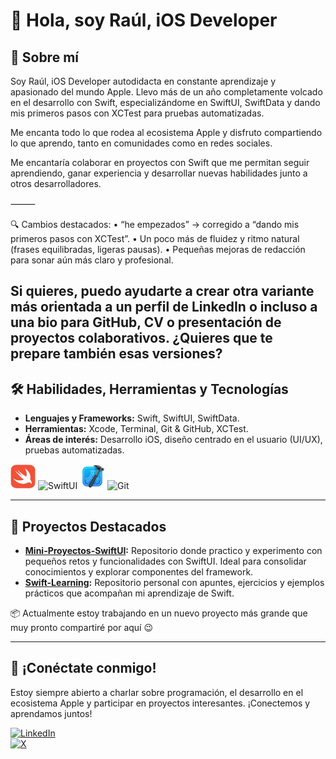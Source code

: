 # 👋 Hola, soy Raúl, iOS Developer

## 🚀 Sobre mí
 
Soy Raúl, iOS Developer autodidacta en constante aprendizaje y apasionado del mundo Apple.
Llevo más de un año completamente volcado en el desarrollo con Swift, especializándome en SwiftUI, SwiftData y dando mis primeros pasos con XCTest para pruebas automatizadas.

Me encanta todo lo que rodea al ecosistema Apple y disfruto compartiendo lo que aprendo, tanto en comunidades como en redes sociales.

Me encantaría colaborar en proyectos con Swift que me permitan seguir aprendiendo, ganar experiencia y desarrollar nuevas habilidades junto a otros desarrolladores.

⸻

🔍 Cambios destacados:
	•	“he empezados” → corregido a “dando mis primeros pasos con XCTest”.
	•	Un poco más de fluidez y ritmo natural (frases equilibradas, ligeras pausas).
	•	Pequeñas mejoras de redacción para sonar aún más claro y profesional.

Si quieres, puedo ayudarte a crear otra variante más orientada a un perfil de LinkedIn o incluso a una bio para GitHub, CV o presentación de proyectos colaborativos. ¿Quieres que te prepare también esas versiones?
---

## 🛠️ Habilidades, Herramientas y Tecnologías

- **Lenguajes y Frameworks:** Swift, SwiftUI, SwiftData.
- **Herramientas:** Xcode, Terminal, Git & GitHub, XCTest.
- **Áreas de interés:** Desarrollo iOS, diseño centrado en el usuario (UI/UX), pruebas automatizadas.

<p align="left">
  <img src="https://raw.githubusercontent.com/devicons/devicon/master/icons/swift/swift-original.svg" alt="Swift" width="40" height="40"/> 
  <img src="https://developer.apple.com/assets/elements/icons/swiftui/swiftui-96x96_2x.png" alt="SwiftUI" width="40" height="40"/>
  <img src="https://raw.githubusercontent.com/devicons/devicon/master/icons/xcode/xcode-original.svg" alt="Xcode" width="40" height="40"/>
  <img src="https://www.vectorlogo.zone/logos/git-scm/git-scm-icon.svg" alt="Git" width="40" height="40"/>
</p>

---

## 🌟 Proyectos Destacados

- **[Mini-Proyectos-SwiftUI](https://github.com/kontroldev/Mini-Proyectos-SwiftUI):** Repositorio donde practico y experimento con pequeños retos y funcionalidades con SwiftUI. Ideal para consolidar conocimientos y explorar componentes del framework.
- **[Swift-Learning](https://github.com/kontroldev/Swift-Learning):** Repositorio personal con apuntes, ejercicios y ejemplos prácticos que acompañan mi aprendizaje de Swift.

📦 Actualmente estoy trabajando en un nuevo proyecto más grande que muy pronto compartiré por aquí 😉

---
## 🔗 ¡Conéctate conmigo!
Estoy siempre abierto a charlar sobre programación, el desarrollo en el ecosistema Apple y participar en proyectos interesantes. ¡Conectemos y aprendamos juntos!

[![LinkedIn](https://img.shields.io/badge/linkedin-0A66C2?style=for-the-badge&logo=linkedin&logoColor=white)](https://www.linkedin.com/in/raulgallegoalonso/)  
[![X](https://img.shields.io/badge/x-000000?style=for-the-badge&logo=x&logoColor=white)](https://twitter.com/kontrol_deejay)  
